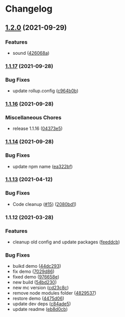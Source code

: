 # Changelog

## [1.2.0](https://www.github.com/kissmybutton/motorcortex-video/compare/v1.1.17...v1.2.0) (2021-09-29)


### Features

* sound ([426068a](https://www.github.com/kissmybutton/motorcortex-video/commit/426068a967960d5214f32c83bbb0c22f13e12966))

### [1.1.17](https://www.github.com/kissmybutton/motorcortex-video/compare/v1.1.16...v1.1.17) (2021-09-28)


### Bug Fixes

* update rollup.config ([c964b0b](https://www.github.com/kissmybutton/motorcortex-video/commit/c964b0bd4d1b77a3f23c6af9f24cf0ffc3714cd4))

### [1.1.16](https://www.github.com/kissmybutton/motorcortex-video/compare/v1.1.14...v1.1.16) (2021-09-28)


### Miscellaneous Chores

* release 1.1.16 ([04373e5](https://www.github.com/kissmybutton/motorcortex-video/commit/04373e5fef5a2112282274102e0850a39f9f9ce1))

### [1.1.14](https://www.github.com/kissmybutton/motorcortex-video/compare/v1.1.13...v1.1.14) (2021-09-28)


### Bug Fixes

* update npm name ([ea322bf](https://www.github.com/kissmybutton/motorcortex-video/commit/ea322bfa644470c47ce87080cfa2f324e0e48ee9))

### [1.1.13](https://www.github.com/kissmybutton/motorcortex-video/compare/v1.1.12...v1.1.13) (2021-04-12)


### Bug Fixes

* Code cleanup ([#15](https://www.github.com/kissmybutton/motorcortex-video/issues/15)) ([2080bd1](https://www.github.com/kissmybutton/motorcortex-video/commit/2080bd11b8aa520f486bd7166dc00c02ebda455f))

### 1.1.12 (2021-03-28)


### Features

* cleanup old config and update packages ([feeddcb](https://www.github.com/kissmybutton/motorcortex-video/commit/feeddcbdf293c2a27da0f3b46f53642605229cdb))


### Bug Fixes

* buikd demo ([44dc293](https://www.github.com/kissmybutton/motorcortex-video/commit/44dc29392d984e7a3a400d28dde691ac28ca35a5))
* fix demo ([7029d86](https://www.github.com/kissmybutton/motorcortex-video/commit/7029d8616a256a9edc3ae8dfa5fd04b892f3bb44))
* fixed demo ([976658e](https://www.github.com/kissmybutton/motorcortex-video/commit/976658e2f2a6fdfedc11b18452067eb93f1a3f86))
* new build ([54bd230](https://www.github.com/kissmybutton/motorcortex-video/commit/54bd23039d89bc233eb79a0481fd6e53c633f417))
* new mc version ([cd23c8c](https://www.github.com/kissmybutton/motorcortex-video/commit/cd23c8c32a6f4fb5c016a4ffbea258531162c407))
* remove node modules folder ([4829537](https://www.github.com/kissmybutton/motorcortex-video/commit/48295376c60ca6e682600ee394fffdaa03c96eb6))
* restore demo ([4475d06](https://www.github.com/kissmybutton/motorcortex-video/commit/4475d06e7c8549d9e522b2a779154558c0e57eba))
* update dev deps ([c84ade5](https://www.github.com/kissmybutton/motorcortex-video/commit/c84ade545b8dfa94aa136d54f1de6d39fb65dad8))
* update readme ([eb8d0cb](https://www.github.com/kissmybutton/motorcortex-video/commit/eb8d0cb3b4dc21ba89cd4be98d2bebfd8e2860ee))
